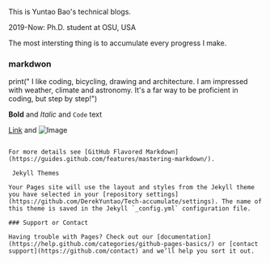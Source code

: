 This is Yuntao Bao's technical blogs. 

2019-Now: Ph.D. student at OSU, USA

The most intersting thing is to accumulate every progress I make. 

### markdwon
print("
I like coding, bicycling, drawing and architecture.
I am impressed with weather, climate and astronomy. 
It's a far way to be proficient in coding, but step by step!")

**Bold** and _Italic_ and `Code` text

[Link](url) and ![Image](src)
```

For more details see [GitHub Flavored Markdown](https://guides.github.com/features/mastering-markdown/).

 Jekyll Themes

Your Pages site will use the layout and styles from the Jekyll theme you have selected in your [repository settings](https://github.com/DerekYuntao/Tech-accumulate/settings). The name of this theme is saved in the Jekyll `_config.yml` configuration file.

### Support or Contact

Having trouble with Pages? Check out our [documentation](https://help.github.com/categories/github-pages-basics/) or [contact support](https://github.com/contact) and we’ll help you sort it out.
